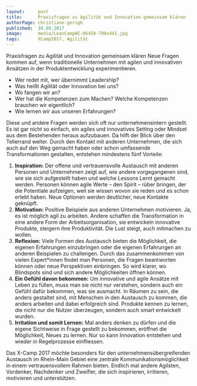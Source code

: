 ```yaml
---
layout:     post
title:      Praxisfragen zu Agilität und Innovation gemeinsam klären
authorPage: christiane-gerigk
published:  30.09.2017
image:      media/LeanCampWI-06450-700x441.jpg
tags:       XCamp2017, Agilität
---
```


Praxisfragen zu Agilität und Innovation gemeinsam klären
Neue Fragen kommen auf, wenn traditionelle Unternehmen mit agilen und innovativen Ansätzen in der Produktentwicklung 
experimentieren.

* Wer redet mit, wer übernimmt Leadership?
* Was heißt Agilität oder Innovation bei uns?
* Wo fangen wir an?
* Wer hat die Kompetenzen zum Machen? Welche Kompetenzen brauchen wir eigentlich?
* Wie lernen wir aus unseren Erfahrungen?

Diese und andere Fragen werden sich oft nur unternehmensintern gestellt. Es ist gar nicht so einfach, ein agiles und 
innovatives Setting oder Mindset aus dem Bestehenden heraus aufzubauen. Da hilft der Blick über den Tellerrand weiter. 
Durch den Kontakt mit anderen Unternehmen, die sich auch auf den Weg gemacht haben oder schon umfassende Transformationen 
gestalten, entstehen mindestens fünf Vorteile:

1. **Inspiration:** Der offene und vertrauensvolle Austausch mit anderen Personen und Unternehmen zeigt auf, wie andere 
vorgegangenen 
sind, wie sie sich aufgestellt haben und welche Lessons Lernt gemacht werden. Personen können agile Werte – den Spirit  – 
rüber bringen, der die Potentiale aufzeigen, weil sie wissen wovon sie reden und es schon erlebt haben. Neue Optionen werden 
deutlicher, neue Kontakte geknüpft.
1. **Motivation:** Positive Beispiele aus anderen Unternehmen motivieren. Ja, es ist möglich agil zu arbeiten. Andere schaffen die 
Transformation in eine andere Form der Arbeitsorganisation, sie entwickeln innovative Produkte, steigern ihre Produktivität. 
Die Lust steigt, auch mitmachen zu wollen.
1. **Reflexion:** Viele Formen des Austausch bieten die Möglichkeit, die eigenen Erfahrungen einzubringen oder die eigenen 
Erfahrungen an anderen Beispielen zu challengen. Durch das zusammenkommen von vielen Expert*innen findet man Personen, die 
Fragen beantworten können oder neue Perspektiven einbringen. So wird klarer, wo Blindspots sind und sich andere Möglichkeiten 
öffnen können.
1. **Ein Gefühl davon bekommen:** Um innovative und agile Ansätze mit Leben zu füllen, muss man sie nicht nur verstehen, sondern auch 
ein Gefühl dafür bekommen, was sie ausmacht. In Räumen zu sein, die anders gestaltet sind, mit Menschen in den Austausch zu 
kommen, die anders arbeiten und dabei erfolgreich sind. Produkte kennen zu lernen, die nicht nur die Nutzer überzeugen, 
sondern auch smart entwickelt wurden.
1. **Irritation und somit Lernen:** Mal anders denken zu dürfen und die eigene Sichtweise in Frage gestellt zu bekommen, 
eröffnet die Möglichkeit, Neues zu lernen. Nur so kann Innovation entstehen und wieder in Regelprozesse einfliessen.

Das X-Camp 2017 möchte besonders für den unternehmensübergreifenden Austausch im Rhein-Main Gebiet eine zentrale 
Kommunikationsmöglichkeit in einem vertrauensvollem Rahmen bieten. Endlich mal andere Agilsten, Vordenker, Nachdenker und 
Zweifler, die sich inspirieren, irritieren, motivieren und unterstützen.

